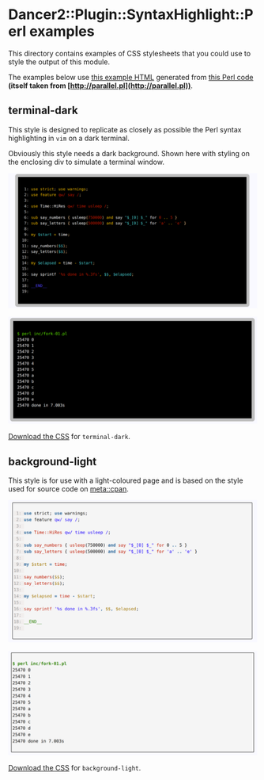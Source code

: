 # Dancer2::Plugin::SyntaxHighlight::Perl examples

This directory contains examples of CSS stylesheets that you could use to style the output of this module.

The examples below use [this example HTML](https://raw.githubusercontent.com/1nickt/Dancer2-Plugin-SyntaxHighlight-Perl/master/examples/generated.html) generated from [this Perl code](https://raw.githubusercontent.com/1nickt/Dancer2-Plugin-SyntaxHighlight-Perl/master/examples/fork-01.pl) **(itself taken from [http://parallel.pl](http://parallel.pl))**.

## terminal-dark

This style is designed to replicate as closely as possible the Perl syntax highlighting in `vim` on a dark terminal. 

Obviously this style needs a dark background. Shown here with styling on the enclosing div to simulate a terminal window.

![ScreenShot](https://raw.githubusercontent.com/1nickt/Dancer2-Plugin-SyntaxHighlight-Perl/master/examples/terminal-dark-code.png)

![ScreenShot](https://raw.githubusercontent.com/1nickt/Dancer2-Plugin-SyntaxHighlight-Perl/master/examples/terminal-dark-output.png)

[Download the CSS](https://raw.githubusercontent.com/1nickt/Dancer2-Plugin-SyntaxHighlight-Perl/master/examples/terminal-dark.css) for `terminal-dark`.

## background-light

This style is for use with a light-coloured page and is based on the style used for source code on [meta::cpan](https://metacpan.org).

![ScreenShot](https://raw.githubusercontent.com/1nickt/Dancer2-Plugin-SyntaxHighlight-Perl/master/examples/background-light-code.png)

![ScreenShot](https://raw.githubusercontent.com/1nickt/Dancer2-Plugin-SyntaxHighlight-Perl/master/examples/background-light-output.png)

[Download the CSS](https://raw.githubusercontent.com/1nickt/Dancer2-Plugin-SyntaxHighlight-Perl/master/examples/background-light.css) for `background-light`.




